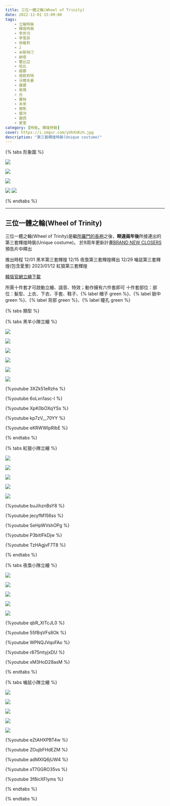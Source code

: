 ```yaml
---
title: 三位一體之輪(Wheel of Trinity)
date: 2022-12-01 15:09:00
tags: 
    - 立繪時裝
    - 輝煌時裝
    - 李世河
    - 李雪菲
    - 徐維莉
    - J
    - 米斯特汀
    - 納塔
    - 蕾比亞
    - 哈比
    - 緹娜
    - 薇歐莉特
    - 沃爾夫姜
    - 露娜
    - 索瑪
    - 白
    - 賽特
    - 未來
    - 徹斯
    - 銀河
    - 露西
    - 愛里
category: [時裝, 輝煌時裝]
cover: https://i.imgur.com/yUhXnKzh.jpg
description: "第三套輝煌時裝(Unique costume)"
---
```


{% tabs 形象圖 %}
<!-- tab 黑羊小隊-->
[![](https://i.imgur.com/VSXSg3dh.jpg)](https://i.imgur.com/VSXSg3d.jpg)
<!-- endtab -->
<!-- tab 紅狼小隊-->
[![](https://i.imgur.com/KbGya9Ah.jpg)](https://i.imgur.com/KbGya9A.jpg)
<!-- endtab -->
<!-- tab 夜梟小隊-->
[![](https://i.imgur.com/yUhXnKzh.jpg)](https://i.imgur.com/yUhXnKz.jpg)
<!-- endtab -->
<!-- tab 嚙鼠小隊-->
[![](https://i.imgur.com/iEp7Zz5h.jpg)](https://i.imgur.com/iEp7Zz5.jpg)
[![](https://i.imgur.com/vXZRFqEh.jpg)](https://i.imgur.com/vXZRFqE.jpg)
<!-- endtab -->
{% endtabs %}

---
## 三位一體之輪(Wheel of Trinity)
三位一體之輪(Wheel of Trinity)是繼[所羅門的長袍](/costumes/rare/Solomon/)之後，**睽違兩年後**所接連出的第三套輝煌時裝(Unique costume)。
於8周年更新計畫[BRAND NEW CLOSERS](https://forum.gamer.com.tw/C.php?bsn=23655&snA=9235&tnum=1)預告片中釋出

推出時程
12/01  黑羊第三套輝煌
12/15  夜梟第三套輝煌釋出
12/29  嚙鼠第三套輝煌(包含愛里)
2023/01/12  紅狼第三套輝煌

[韓版官網立繪下載](https://closers.vod.nexoncdn.co.kr/site/fansitekit/Closers_FansiteKit_WOT_221201_1C9381402CFAC86B.zip)

所需十件套才可啟動立繪、語音、特效；動作擁有六件套即可
十件套部位：部位：髮型、上衣、下衣、手套、鞋子、{% label 帽子 green %}、{% label 臉中 green %}、{% label 背部 green %}、{% label 瞳孔 green %}

{% tabs 類型 %}
<!-- tab 黑羊小隊-->
{% tabs 黑羊小隊立繪 %}
<!-- tab 李世河(Seha)-->
[![](https://i.imgur.com/fHlwcZGh.png)](https://i.imgur.com/fHlwcZG.png)
<!-- endtab -->
<!-- tab 李雪菲(Seulbi)-->
[![](https://i.imgur.com/7kp11MUh.png)](https://i.imgur.com/7kp11MU.png)
<!-- endtab -->
<!-- tab 徐維莉(Yuri)-->
[![](https://i.imgur.com/pqNNn4Eh.png)](https://i.imgur.com/pqNNn4E.png)
<!-- endtab -->
<!-- tab J-->
[![](https://i.imgur.com/XIvo2Feh.png)](https://i.imgur.com/XIvo2Fe.png)
<!-- endtab -->
<!-- tab 米斯特汀(Tein)-->
[![](https://i.imgur.com/mH5tteYh.png)](https://i.imgur.com/mH5tteY.png)
<!-- endtab -->
<!-- tab 伊莉雅(Ria)-->
[![](https://i.imgur.com/rDf6spdh.png)](https://i.imgur.com/rDf6spd.png)
<!-- endtab -->
<!-- tab 表情動作-->
{%youtube 3XZk51eRzhs %}
<!-- endtab -->
<!-- tab 城鎮動作-->
{%youtube 6oLxn1asc-I %}
<!-- endtab -->
<!-- tab 立繪效果-->
{%youtube XpK0bOXqYSs %}
<!-- endtab -->
<!-- tab 結算動作-->
{%youtube kp7zV__70YY %}
<!-- endtab -->
<!-- tab 過場動作-->
{%youtube eKRWWIpRIbE %}
<!-- endtab -->
{% endtabs %}
<!-- endtab -->

<!-- tab 紅狼小隊-->
{% tabs 紅狼小隊立繪 %}
<!-- tab 納塔(Nata)-->
[![](https://i.imgur.com/ObLCAZXh.png)](https://i.imgur.com/ObLCAZX.png)
<!-- endtab -->
<!-- tab 蕾比雅(Levia)-->
[![](https://i.imgur.com/Q9sgJ0fh.png)](https://i.imgur.com/Q9sgJ0f.png)
<!-- endtab -->
<!-- tab 哈比(Harpy)-->
[![](https://i.imgur.com/UzOrR4wh.png)](https://i.imgur.com/UzOrR4w.png)
<!-- endtab -->
<!-- tab 緹娜(Tina)-->
[![](https://i.imgur.com/xBqg2V8h.png)](https://i.imgur.com/xBqg2V8.png)
<!-- endtab -->
<!-- tab 薇歐莉特(Violet)-->
[![](https://i.imgur.com/2yy8b4qh.png)](https://i.imgur.com/2yy8b4q.png)
<!-- endtab -->
<!-- tab 表情動作-->
{%youtube buJihznBsY8 %}
<!-- endtab -->
<!-- tab 城鎮動作-->
{%youtube jecyfM156ss %}
<!-- endtab -->
<!-- tab 立繪效果-->
{%youtube SeHpWVshOPg %}
<!-- endtab -->
<!-- tab 結算動作-->
{%youtube P3bitlFkDjw %}
<!-- endtab -->
<!-- tab 過場動作-->
{%youtube TzHAgjvF7T8 %}
<!-- endtab -->
{% endtabs %}
<!-- endtab -->

<!-- tab 夜梟小隊-->
{% tabs 夜梟小隊立繪 %}
<!-- tab 沃爾夫姜(Wolfgang)-->
[![](https://i.imgur.com/CrUn7LUh.jpg)](https://i.imgur.com/CrUn7LU.jpg)
<!-- endtab -->
<!-- tab 露娜(Luna)-->
[![](https://i.imgur.com/hahmRRuh.jpg)](https://i.imgur.com/hahmRRu.jpg)
<!-- endtab -->
<!-- tab 索瑪(Soma)-->
[![](https://i.imgur.com/FnCPWLeh.jpg)](https://i.imgur.com/FnCPWLe.jpg)
<!-- endtab -->
<!-- tab 白(Bai)-->
[![](https://i.imgur.com/VpnGcC4h.jpg)](https://i.imgur.com/VpnGcC4.jpg)
<!-- endtab -->
<!-- tab 賽特(Seth)-->
[![](https://i.imgur.com/UONcqvPh.jpg)](https://i.imgur.com/UONcqvP.jpg)
<!-- endtab -->
<!-- tab 表情動作-->
{%youtube qbR_XITcJL0 %}
<!-- endtab -->
<!-- tab 城鎮動作-->
{%youtube 55fBqVFs8Ok %}
<!-- endtab -->
<!-- tab 立繪效果-->
{%youtube WPNQJVqoFAo %}
<!-- endtab -->
<!-- tab 結算動作-->
{%youtube r875mtyjxDU %}
<!-- endtab -->
<!-- tab 過場動作-->
{%youtube xM3HoD28asM %}
<!-- endtab -->
{% endtabs %}
<!-- endtab -->

<!-- tab 嚙鼠小隊-->
{% tabs 嚙鼠小隊立繪 %}
<!-- tab 未來(Mirae)-->
[![](https://i.imgur.com/fnWmuRMh.png)](https://i.imgur.com/fnWmuRM.png)
<!-- endtab -->
<!-- tab 徹斯(Chulsoo)-->
[![](https://i.imgur.com/ZenFLXgh.png)](https://i.imgur.com/ZenFLXg.png)
<!-- endtab -->
<!-- tab 銀河(Eunha)-->
[![](https://i.imgur.com/E1olE9Ch.png)](https://i.imgur.com/E1olE9C.png)
<!-- endtab -->
<!-- tab 露西(Lucy)-->
[![](https://i.imgur.com/iHPggVoh.png)](https://i.imgur.com/iHPggVo.png)
<!-- endtab -->
<!-- tab 愛里(Aeri)-->
[![](https://i.imgur.com/HqGkacoh.png)](https://i.imgur.com/HqGkaco.png)
<!-- endtab -->
<!-- tab 表情動作-->
{%youtube eZtAHXPBT4w %}
<!-- endtab -->
<!-- tab 城鎮動作-->
{%youtube ZOujbFHdEZM %}
<!-- endtab -->
<!-- tab 立繪效果-->
{%youtube adMXlQ6jUW4 %}
<!-- endtab -->
<!-- tab 結算動作-->
{%youtube xT7GGRO35vs %}
<!-- endtab -->
<!-- tab 過場動作-->
{%youtube 3f8icXFIyms %}
<!-- endtab -->
{% endtabs %}
<!-- endtab -->
<!-- endtab -->
{% endtabs %}
